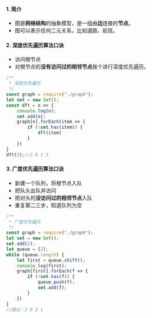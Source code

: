 #### 1. 简介
- 图是**网络结构**的抽象模型，是一组由**边**连接的**节点**。
- 图可以表示任何二元关系，比如道路、航班。

#### 2. 深度优先遍历算法口诀
- 访问根节点
- 对根节点的**没有访问过的相邻节点**挨个进行深度优先遍历。
```js
/**
 * 深度优先遍历
 */
const graph = require("./graph");
let set = new Set();
const dft = n => {
    console.log(n);
    set.add(n);
    graph[n].forEach(item => {
        if (!set.has(item)) {
            dft(item)
        }
    })
}
dft(2);//2 0 1 3
```

#### 3. 广度优先遍历算法口诀
- 新建一个队列，将根节点入队
- 把队头出队并访问
- 把对头的**没访问过的相邻节点**入队
- 重复第二三步，知道队列为空

```js
/**
 * 广度优先遍历
 */
const graph = require("./graph");
let set = new Set();
set.add(2);
let queue = [2];
while (queue.length) {
    let first = queue.shift();
    console.log(first);
    graph[first].forEach(f => {
        if (!set.has(f)) {
            queue.push(f);
            set.add(f);
        }
    })
}
//输出：2 0 3 1
```
